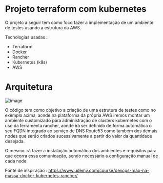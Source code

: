 # Projeto terraform com kubernetes

O projeto a seguir tem como foco fazer a implementação de um ambiente de testes usando a estrutura da AWS.

Tecnologias usadas :

- Terraform
- Docker
- Rancher
- Kubernetes (k8s)
- AWS

# Arquitetura

![image](https://user-images.githubusercontent.com/70732391/117558079-0a343d00-b050-11eb-94d6-3d17e79b474c.png)



O código tem como objetivo a criação de uma estrutura de testes como no exemplo acima, aonde na plataforma da própria AWS iremos montar um ambiente customizado para administração de clusters kubernetes com o uso da ferramenta rancher, aonde irá ser definido de forma automática o seu FQDN integrado ao serviço de DNS Route53 como também dos demais nodes que serão criados sucessivamente a partir do valor da quantidade desejada.

O mesmo irá fazer a instalação automática dos ambientes e requisitos para que ocorra essa comunicação, sendo necessário a configuração manual de cada node.



Fonte de inspiração : https://www.udemy.com/course/devops-mao-na-massa-docker-kubernetes-rancher/
